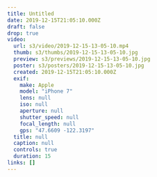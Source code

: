 ```yaml
---
title: Untitled
date: 2019-12-15T21:05:10.000Z
draft: false
drop: true
video:
  url: s3/video/2019-12-15-13-05-10.mp4
  thumb: s3/thumbs/2019-12-15-13-05-10.jpg
  preview: s3/previews/2019-12-15-13-05-10.jpg
  poster: s3/posters/2019-12-15-13-05-10.jpg
  created: 2019-12-15T21:05:10.000Z
  exif:
    make: Apple
    model: "iPhone 7"
    lens: null
    iso: null
    aperture: null
    shutter_speed: null
    focal_length: null
    gps: "47.6609 -122.3197"
  title: null
  caption: null
  controls: true
  duration: 15
links: []
---
```

